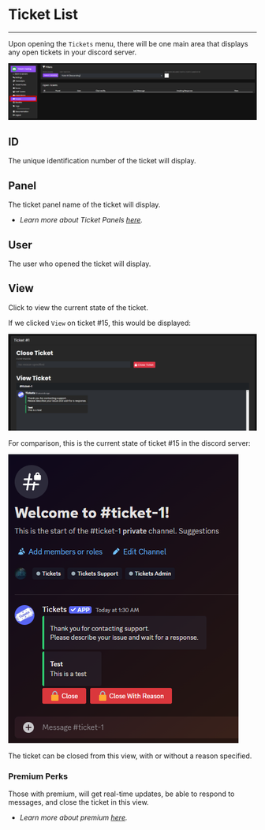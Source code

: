 # Ticket List
***

Upon opening the `Tickets` menu, there will be one main area that displays any open tickets in your discord server.

![Tickets card](../img/tickets_card.webp)

## ID
The unique identification number of the ticket will display.

## Panel
The ticket panel name of the ticket will display.  
- *Learn more about Ticket Panels [here](./reaction-panels.md).*

## User
The user who opened the ticket will display.

## View
Click to view the current state of the ticket.  
  
If we clicked `View` on ticket #15, this would be displayed:

![View card](../img/tickets_view_card.webp)

For comparison, this is the current state of ticket #15 in the discord server:

![View comparison](../img/tickets_view_compare.webp)

The ticket can be closed from this view, with or without a reason specified.

### Premium Perks
Those with premium, will get real-time updates, be able to respond to messages, and close the ticket in this view.  
- *Learn more about premium [here](https://ticketsbot.cloud/premium).*